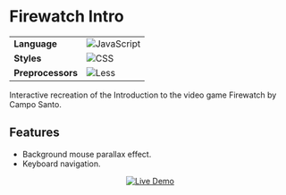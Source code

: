 # Firewatch Intro

<table>
<tbody>
<tr>
<td><strong>Language</strong></td>
<td><img src="https://img.shields.io/badge/JavaScript-%23007ACC.svg?style=flat&logo=javascript&logoColor=white" alt="JavaScript"></td>
</tr>
<tr>
<td><strong>Styles</strong></td>
<td><img src="https://img.shields.io/badge/CSS-%23006AFF.svg?style=flat&logo=css3&logoColor=white" alt="CSS"></td>
</tr>
<tr>
<td><strong>Preprocessors</strong></td>
<td><img src="https://img.shields.io/badge/LESS-%231D365D.svg?style=flat&logo=less&logoColor=white" alt="Less"></td>
</tr>
</tbody>
</table>

Interactive recreation of the Introduction to the video game Firewatch by Campo Santo.

## Features
- Background mouse parallax effect.
- Keyboard navigation. 


<p align="center">
  <a href="https://codepen.io/mariawarnes/pen/KKxQLer">
    <img src="https://img.shields.io/badge/Live Demo-black.svg?style=for-the-badge&logo=codepen&logoColor=white" alt="Live Demo">
  </a>
</p>
